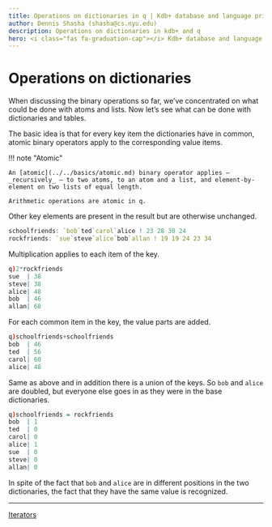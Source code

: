 ```yaml
---
title: Operations on dictionaries in q | Kdb+ database and language primer | Documentation for kdb+ and q
author: Dennis Shasha (shasha@cs.nyu.edu)
description: Operations on dictionaries in kdb+ and q
hero: <i class="fas fa-graduation-cap"></i> Kdb+ database and language primer
---
```

# Operations on dictionaries




When discussing the binary operations so far, we’ve concentrated on what could be done with atoms and lists. Now let’s see what can be done with dictionaries and tables. 

The basic idea is that for every key item the dictionaries have in common, atomic binary operators apply to the corresponding value items. 

!!! note "Atomic"

    An [atomic](../../basics/atomic.md) binary operator applies – _recursively_ – to two atoms, to an atom and a list, and element-by-element on two lists of equal length. 

    Arithmetic operations are atomic in q.

Other key elements are present in the result but are otherwise unchanged.

```q
schoolfriends: `bob`ted`carol`alice ! 23 28 30 24       
rockfriends: `sue`steve`alice`bob`allan ! 19 19 24 23 34
```

Multiplication applies to each item of the key.

```q
q)2*rockfriends
sue  | 38
steve| 38
alice| 48
bob  | 46
allan| 68
```

For each common item in the key, the value parts are added.

```q
q)schoolfriends+schoolfriends
bob  | 46
ted  | 56
carol| 60
alice| 48
```

Same as above and in addition there is a union of the keys. 
So `bob` and `alice` are doubled, but everyone else goes in as they were in the base dictionaries.

```q
q)schoolfriends = rockfriends
bob  | 1
ted  | 0
carol| 0
alice| 1
sue  | 0
steve| 0
allan| 0
```

In spite of the fact that `bob` and `alice` are in different positions in the two dictionaries, the fact that they have the same value is recognized.

---
<i class="far fa-hand-point-right"></i>
[Iterators](iterators.md)